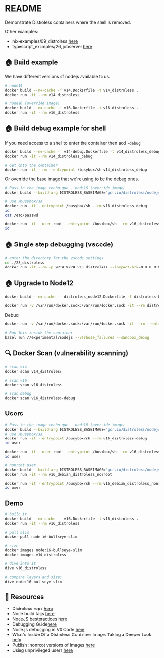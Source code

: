 # README

Demonstrate Distroless containers where the shell is removed.  

Other examples:  

* nix-examples/09_distroless [here](https://github.com/chrisguest75/nix-examples/tree/master/09_distroless)  
* typescript_examples/26_jobserver [here](https://github.com/chrisguest75/typescript_examples/blob/master/26_jobserver/Dockerfile)  

## 🏠 Build example

We have different versions of nodejs available to us.  

```sh
# node14
docker build --no-cache -f v14.Dockerfile -t v14_distroless .
docker run -it --rm v14_distroless  

# node16 (override image)
docker build --no-cache -f v16.Dockerfile -t v16_distroless .
docker run -it --rm v16_distroless  
```

## 🏠 Build debug example for shell

If you need access to a shell to enter the container then add `-debug`  

```sh
docker build --no-cache -f v14-debug.Dockerfile -t v14_distroless_debug .
docker run -it --rm v14_distroless_debug  

# Get onto the container
docker run -it --rm --entrypoint /busybox/sh v14_distroless_debug
```

Or override the base image that we're using to be the debug ones.  

```sh
# Pass in the image technique - node16 (override image)
docker build --build-arg DISTROLESS_BASEIMAGE="gcr.io/distroless/nodejs16-debian11:debug" --no-cache -f v16.Dockerfile -t v16_distroless_debug .

# use /busybox/sh
docker run -it --entrypoint /busybox/sh --rm v16_distroless_debug   
id 
cat /etc/passwd

docker run -it --user root --entrypoint /busybox/sh --rm v16_distroless-debug   
id
```

## 🏠 Single step debugging (vscode)

```sh
# enter the directory for the vscode settings.  
cd ./28_distroless
docker run -it --rm -p 9229:9229 v16_distroless --inspect-brk=0.0.0.0:9229 index.js
```

## 🏠 Upgrade to Node12

```sh
docker build --no-cache -f distroless_node12.Dockerfile -t distroless-build .

docker run -v /var/run/docker.sock:/var/run/docker.sock -it --rm distroless-build  
```

Debug  

```sh
docker run -v /var/run/docker.sock:/var/run/docker.sock -it --rm --entrypoint /bin/bash distroless-build  

# Run this inside the container
bazel run //experimental/nodejs --verbose_failures --sandbox_debug  
```

## 🔍 Docker Scan (vulnerability scanning)

```sh
# scan v14
docker scan v14_distroless  

# scan v16
docker scan v16_distroless  

# scan debug
docker scan v16_distroless-debug  
```

## Users

```sh
# Pass in the image technique - node16 (override image)
docker build --build-arg DISTROLESS_BASEIMAGE="gcr.io/distroless/nodejs16-debian11:debug" --no-cache -f v16.Dockerfile -t v16_distroless-debug .
# use /busybox/sh
docker run -it --entrypoint /busybox/sh --rm v16_distroless-debug   
id user

docker run -it --user root --entrypoint /busybox/sh --rm v16_distroless   
id user

# nonroot user
docker build --build-arg DISTROLESS_BASEIMAGE="gcr.io/distroless/nodejs16-debian11:debug-nonroot" --no-cache -f v16_nonroot.Dockerfile -t v16_debian_distroless_nonroot .
docker run -it --rm v16_debian_distroless_nonroot   

docker run -it --entrypoint /busybox/sh --rm v16_debian_distroless_nonroot   
id user

```

## Demo

```sh
# build it
docker build --no-cache -f v16.Dockerfile -t v16_distroless .
docker run -it --rm v16_distroless  

# pull slim
docker pull node:16-bullseye-slim

# size 
docker images node:16-bullseye-slim 
docker images v16_distroless  

# dive into it
dive v16_distroless 

# compare layers and sizes
dive node:16-bullseye-slim
```

## 👀 Resources

* Distroless repo [here](https://github.com/GoogleContainerTools/distroless)  
* Node build tags [here](https://github.com/GoogleContainerTools/distroless/blob/main/nodejs/README.md)  
* NodeJS bestpractices [here](https://snyk.io/wp-content/uploads/10-best-practices-to-containerize-Node.js-web-applications-with-Docker.pdf)  
* Debugging Guide[here](https://nodejs.org/en/docs/guides/debugging-getting-started/)  
* Node.js debugging in VS Code [here](https://code.visualstudio.com/docs/nodejs/nodejs-debugging)
* What's Inside Of a Distroless Container Image: Taking a Deeper Look [help](https://iximiuz.com/en/posts/containers-distroless-images/)
* Publish :nonroot versions of images [here](https://github.com/GoogleContainerTools/distroless/issues/306)
* Using unprivileged users [here](https://github.com/GoogleContainerTools/distroless/issues/277)
